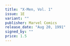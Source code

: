 ```yaml
---
title: "X-Men, Vol. 1"
issue: 1E
variant: ""
publisher: Marvel Comics
release_date: "Aug 20, 1991"
signed_by: ""
price: 1.5
---
```


